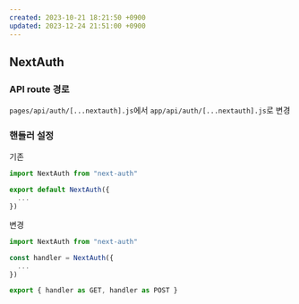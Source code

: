 ```yaml
---
created: 2023-10-21 18:21:50 +0900
updated: 2023-12-24 21:51:00 +0900
---
```


## NextAuth

### API route 경로

`pages/api/auth/[...nextauth].js`에서 `app/api/auth/[...nextauth].js`로 변경

### 핸들러 설정

기존

```ts
import NextAuth from "next-auth"

export default NextAuth({
  ...
})
```

변경

```ts
import NextAuth from "next-auth"

const handler = NextAuth({
  ...
})

export { handler as GET, handler as POST }
```
